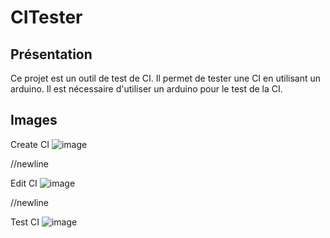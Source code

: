 # CITester

## Présentation

Ce projet est un outil de test de CI. Il permet de tester une CI en utilisant un arduino.
Il est nécessaire d'utiliser un arduino pour le test de la CI.

## Images

Create CI
![image](./screenshots/create.png)

//newline

Edit CI
![image](./screenshots/edit.png)

//newline

Test CI
![image](./screenshots/test.png)
